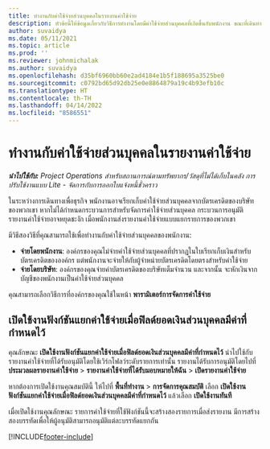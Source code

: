 ```yaml
---
title: ทำงานกับค่าใช้จ่ายส่วนบุคคลในรายงานค่าใช้จ่าย
description: หัวข้อนี้ให้ข้อมูลเกี่ยวกับวิธีการทำงานโดยมีค่าใช้จ่ายส่วนบุคคลที่เกิดขึ้นกับพนักงาน ขณะที่เดินทางเพื่อจุดประสงค์ทางธุรกิจ
author: suvaidya
ms.date: 05/11/2021
ms.topic: article
ms.prod: ''
ms.reviewer: johnmichalak
ms.author: suvaidya
ms.openlocfilehash: d35bf6960bb60e2ad4184e1b5f188695a3525be0
ms.sourcegitcommit: c0792bd65d92db25e0e8864879a19c4b93efb10c
ms.translationtype: HT
ms.contentlocale: th-TH
ms.lasthandoff: 04/14/2022
ms.locfileid: "8586551"
---
```

# <a name="work-with-personal-expenses-on-an-expense-report"></a>ทำงานกับค่าใช้จ่ายส่วนบุคคลในรายงานค่าใช้จ่าย

_**นำไปใช้กับ:** Project Operations สำหรับสถานการณ์ตามทรัพยากร/วัสดุที่ไม่ได้เก็บในคลัง การปรับใช้งานแบบ Lite - จัดการกับการออกใบแจ้งหนี้ชั่วคราว_

ในระหว่างการเดินทางเพื่อธุรกิจ พนักงานอาจเรียกเก็บค่าใช้จ่ายส่วนบุคคลจากบัตรเครดิตของบริษัทของพวกเขา หากไม่ได้กำหนดกระบวนการสำหรับจัดการค่าใช้จ่ายส่วนบุคคล กระบวนการอนุมัติรายงานค่าใช้จ่ายอาจหยุดชะงัก เมื่อพนักงานส่งรายงานค่าใช้จ่ายแบบแยกรายการของพวกเขา

มีวิธีสองวิธีที่คุณสามารถใช้เพื่อทำงานกับค่าใช้จ่ายส่วนบุคคลของพนักงาน:

  - **จ่ายโดยพนักงาน**: องค์กรของคุณไม่จ่ายค่าใช้จ่ายส่วนบุคคลที่ปรากฏในใบเรียกเก็บเงินสำหรับบัตรเครดิตขององค์กร แต่พนักงานจะจ่ายให้กับผู้จำหน่ายบัตรเครดิตโดยตรงสำหรับค่าใช้จ่าย 
  - **จ่ายโดยบริษัท**: องค์กรของคุณจ่ายค่าบัตรเครดิตของบริษัทเต็มจำนวน และจากนั้น จะหักเงินจากบัญชีของพนักงานเป็นค่าใช้จ่ายส่วนบุคคล

คุณสามารถเลือกวิธีการที่องค์กรของคุณใช้ในหน้า **พารามิเตอร์การจัดการค่าใช้จ่าย**


## <a name="enable-split-expense-function-when-personal-amount-field-has-value-defined"></a>เปิดใช้งานฟังก์ชันแยกค่าใช้จ่ายเมื่อฟิลด์ยอดเงินส่วนบุคคลมีค่าที่กำหนดไว้

คุณลักษณะ **เปิดใช้งานฟังก์ชันแยกค่าใช้จ่ายเมื่อฟิลด์ยอดเงินส่วนบุคคลมีค่าที่กำหนดไว้** นำไปใช้กับรายงานค่าใช้จ่ายที่ได้รับอนุมัติโดยใช้เวิร์กโฟลว์ระดับรายการเท่านั้น รายงานได้รับการอนุมัติโดยไปที่ **ประมวลผลรายงานค่าใช้จ่าย** > **รายงานค่าใช้จ่ายที่ได้รับมอบหมายให้ฉัน** > **เปิดรายงานค่าใช้จ่าย** 

หากต้องการเปิดใช้งานคุณสมบัตินี้ ให้ไปที่ **พื้นที่ทำงาน** > **การจัดการคุณสมบัติ** เลือก **เปิดใช้งานฟังก์ชันแยกค่าใช้จ่ายเมื่อฟิลด์ยอดเงินส่วนบุคคลมีค่าที่กำหนดไว้** แล้วเลือก **เปิดใช้งานทันที** 

เมื่อเปิดใช้งานคุณลักษณะ รายการค่าใช้จ่ายที่ใช้ฟังก์ชันนี้จะสร้างสองรายการเมื่อส่งรายงาน มีการสร้างสองบรรทัดเพื่อให้ผู้อนุมัติสามารถอนุมัติแต่ละบรรทัดแยกกัน


[!INCLUDE[footer-include](../includes/footer-banner.md)]
